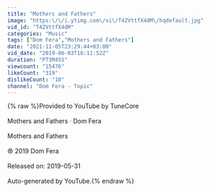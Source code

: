```yaml
---
title: "Mothers and Fathers"
image: "https:\/\/i.ytimg.com\/vi\/T4ZVttfX4dM\/hqdefault.jpg"
vid_id: "T4ZVttfX4dM"
categories: "Music"
tags: ["Dom Fera","Mothers and Fathers"]
date: "2021-11-05T23:29:44+03:00"
vid_date: "2019-06-03T16:11:52Z"
duration: "PT3M45S"
viewcount: "15476"
likeCount: "319"
dislikeCount: "10"
channel: "Dom Fera - Topic"
---
```

{% raw %}Provided to YouTube by TuneCore<br /><br />Mothers and Fathers · Dom Fera<br /><br />Mothers and Fathers<br /><br />℗ 2019 Dom Fera<br /><br />Released on: 2019-05-31<br /><br />Auto-generated by YouTube.{% endraw %}
